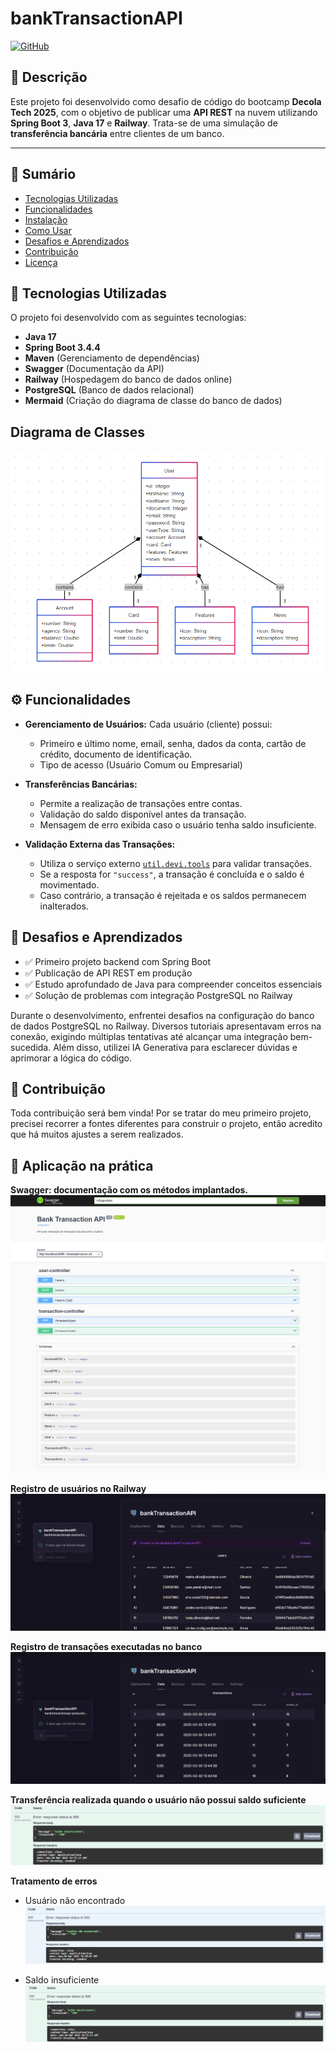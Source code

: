 # bankTransactionAPI

[![GitHub](https://img.shields.io/badge/GitHub-Repository-blue?logo=github)](https://github.com/dominuuus/bankTransictionAPI)

## 📌 Descrição

Este projeto foi desenvolvido como desafio de código do bootcamp **Decola Tech 2025**, com o objetivo de publicar uma **API REST** na nuvem utilizando **Spring Boot 3**, **Java 17** e **Railway**. Trata-se de uma simulação de **transferência bancária** entre clientes de um banco.

---

## 📑 Sumário

- [Tecnologias Utilizadas](#-tecnologias-utilizadas)
- [Funcionalidades](#-funcionalidades)
- [Instalação](#-instalação)
- [Como Usar](#-como-usar)
- [Desafios e Aprendizados](#-desafios-e-aprendizados)
- [Contribuição](#-contribuição)
- [Licença](#-licença)



## 🚀 Tecnologias Utilizadas

O projeto foi desenvolvido com as seguintes tecnologias:

- **Java 17**
- **Spring Boot 3.4.4**
- **Maven** (Gerenciamento de dependências)
- **Swagger** (Documentação da API)
- **Railway** (Hospedagem do banco de dados online)
- **PostgreSQL** (Banco de dados relacional)
- **Mermaid** (Criação do diagrama de classe do banco de dados)

## Diagrama de Classes
![alt text](mermaid.png)


## ⚙️ Funcionalidades

- **Gerenciamento de Usuários:** Cada usuário (cliente) possui:
  - Primeiro e último nome, email, senha, dados da conta, cartão de crédito, documento de identificação.
  - Tipo de acesso (Usuário Comum ou Empresarial)


- **Transferências Bancárias:**
  - Permite a realização de transações entre contas.
  - Validação do saldo disponível antes da transação.
  - Mensagem de erro exibida caso o usuário tenha saldo insuficiente.

- **Validação Externa das Transações:**
  - Utiliza o serviço externo [`util.devi.tools`](https://util.devi.tools/api/v2/authorize) para validar transações.
  - Se a resposta for `"success"`, a transação é concluída e o saldo é movimentado.
  - Caso contrário, a transação é rejeitada e os saldos permanecem inalterados.


## 📌 Desafios e Aprendizados

- ✅ Primeiro projeto backend com Spring Boot
- ✅ Publicação de API REST em produção
- ✅ Estudo aprofundado de Java para compreender conceitos essenciais
- ✅ Solução de problemas com integração PostgreSQL no Railway

Durante o desenvolvimento, enfrentei desafios na configuração do banco de dados PostgreSQL no Railway. Diversos tutoriais apresentavam erros na conexão, exigindo múltiplas tentativas até alcançar uma integração bem-sucedida. Além disso, utilizei IA Generativa para esclarecer dúvidas e aprimorar a lógica do código.


## 🤝 Contribuição
Toda contribuição será bem vinda! Por se tratar do meu primeiro projeto, precisei recorrer a fontes diferentes para construir o projeto, então acredito que há muitos ajustes a serem realizados.


## 📜 Aplicação na prática

**Swagger: documentação com os métodos implantados.**
![alt text](registro-swagger.png)

**Registro de usuários no Railway**
![alt text](registro-usuarios-railway.png)

**Registro de transações executadas no banco**
![alt text](registro-transacoes-railway.png)

**Transferência realizada quando o usuário não possui saldo suficiente**
![alt text](saldo-insuficiente.png)

**Tratamento de erros**
- Usuário não encontrado
![alt text](user-not-found.png)

- Saldo insuficiente
![alt text](saldo-insuficiente.png)
